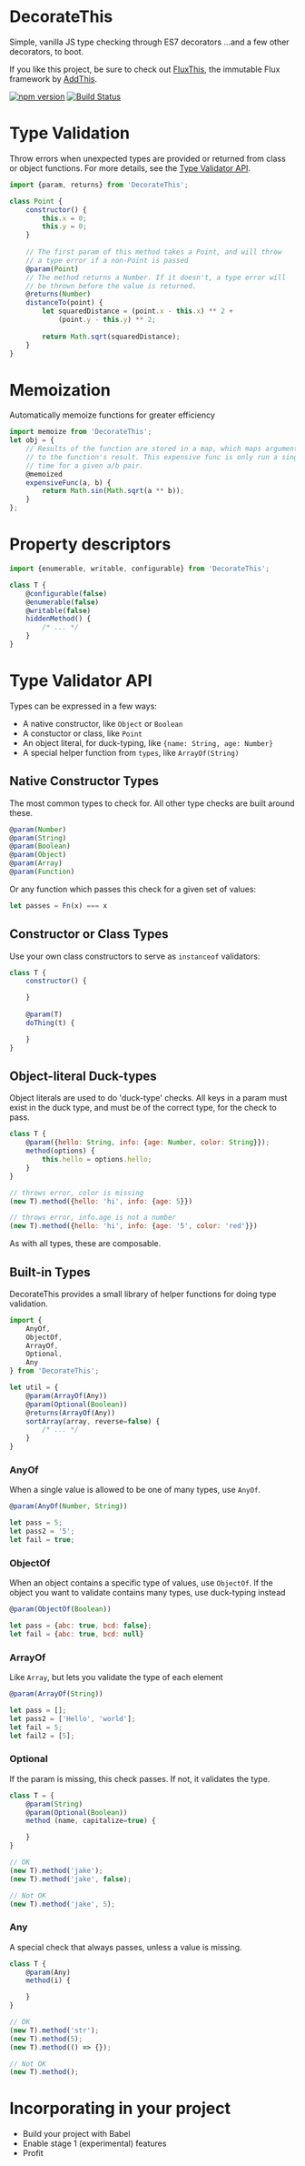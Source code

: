 # DecorateThis
Simple, vanilla JS type checking through ES7 decorators
...and a few other decorators, to boot.

If you like this project, be sure to check out [FluxThis](https://github.com/addthis/FluxThis), the immutable Flux framework by [AddThis](http://www.addthis.com).

[![npm version](https://badge.fury.io/js/decorate-this.svg)](http://badge.fury.io/js/decorate-this)
[![Build Status](https://travis-ci.org/mako-taco/DecorateThis.svg?branch=master)](https://travis-ci.org/mako-taco/DecorateThis)

# Type Validation
Throw errors when unexpected types are provided or returned from class or object
functions. For more details, see the [Type Validator API](#typevalidatorapi).
```js
import {param, returns} from 'DecorateThis';

class Point {
    constructor() {
        this.x = 0;
        this.y = 0;
    }
    
    // The first param of this method takes a Point, and will throw
    // a type error if a non-Point is passed
    @param(Point)
    // The method returns a Number. If it doesn't, a type error will
    // be thrown before the value is returned.
    @returns(Number)
    distanceTo(point) {
        let squaredDistance = (point.x - this.x) ** 2 + 
            (point.y - this.y) ** 2;
        
        return Math.sqrt(squaredDistance);
    }
}
```

# Memoization
Automatically memoize functions for greater efficiency
```js
import memoize from 'DecorateThis';
let obj = {
    // Results of the function are stored in a map, which maps arguments
    // to the function's result. This expensive func is only run a single
    // time for a given a/b pair.
    @memoized
    expensiveFunc(a, b) {
        return Math.sin(Math.sqrt(a ** b));
    }
};
```

# Property descriptors
```js
import {enumerable, writable, configurable} from 'DecorateThis';

class T {
    @configurable(false)
    @enumerable(false)
    @writable(false)
    hiddenMethod() {
        /* ... */
    }
}
```

# Type Validator API
Types can be expressed in a few ways:
 - A native constructor, like `Object` or `Boolean`
 - A constuctor or class, like `Point`
 - An object literal, for duck-typing, like `{name: String, age: Number}`
 - A special helper function from `types`, like `ArrayOf(String)`
 
## Native Constructor Types
The most common types to check for. All other type checks are built around 
these.

```js
@param(Number)
@param(String)
@param(Boolean)
@param(Object)
@param(Array)
@param(Function)
```

Or any function which passes this check for a given set of values:
```js
let passes = Fn(x) === x
```

## Constructor or Class Types
Use your own class constructors to serve as `instanceof` validators:
```js
class T {
    constructor() {

    }
    
    @param(T)
    doThing(t) {

    }
}
```

## Object-literal Duck-types
Object literals are used to do 'duck-type' checks. All keys in a param must
exist in the duck type, and must be of the correct type, for the check to
pass.

```js
class T {
    @param({hello: String, info: {age: Number, color: String}});
    method(options) {
        this.hello = options.hello;
    }
}

// throws error, color is missing
(new T).method({hello: 'hi', info: {age: 5}})

// throws error, info.age is not a number
(new T).method({hello: 'hi', info: {age: '5', color: 'red'}}) 
```

As with all types, these are composable.

## Built-in Types
DecorateThis provides a small library of helper functions for doing type
validation.

```js 
import {
    AnyOf,
    ObjectOf,
    ArrayOf,
    Optional,
    Any
} from 'DecorateThis';

let util = {
    @param(ArrayOf(Any))
    @param(Optional(Boolean))
    @returns(ArrayOf(Any))
    sortArray(array, reverse=false) {
        /* ... */
    }
}
```

### AnyOf
When a single value is allowed to be one of many types, use `AnyOf`.
```js
@param(AnyOf(Number, String))

let pass = 5;
let pass2 = '5';
let fail = true;
```

### ObjectOf
When an object contains a specific type of values, use `ObjectOf`. If the object
you want to validate contains many types, use duck-typing instead
```js
@param(ObjectOf(Boolean))

let pass = {abc: true, bcd: false};
let fail = {abc: true, bcd: null}
```

### ArrayOf
Like `Array`, but lets you validate the type of each element
```js
@param(ArrayOf(String))

let pass = [];
let pass2 = ['Hello', 'world'];
let fail = 5;
let fail2 = [5];
```

### Optional
If the param is missing, this check passes. If not, it validates the type.
```js
class T = {
    @param(String)
    @param(Optional(Boolean))
    method (name, capitalize=true) {

    }
}

// OK
(new T).method('jake');
(new T).method('jake', false);

// Not OK
(new T).method('jake', 5);
```

### Any
A special check that always passes, unless a value is missing.
```js
class T {
    @param(Any)
    method(i) {

    }
}

// OK
(new T).method('str');
(new T).method(5);
(new T).method(() => {});

// Not OK
(new T).method();
```

# Incorporating in your project
- Build your project with Babel
- Enable stage 1 (experimental) features
- Profit

